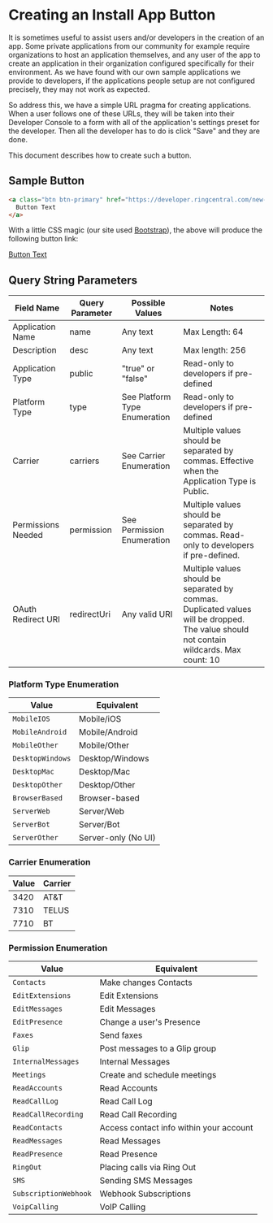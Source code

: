 # Creating an Install App Button

It is sometimes useful to assist users and/or developers in the creation of an app. Some private applications from our community for example require organizations to host an application themselves, and any user of the app to create an application in their organization configured specifically for their environment. As we have found with our own sample applications we provide to developers, if the applications people setup are not configured precisely, they may not work as expected.

So address this, we have a simple URL pragma for creating applications. When a user follows one of these URLs, they will be taken into their Developer Console to a form with all of the application's settings preset for the developer. Then all the developer has to do is click "Save" and they are done.

This document describes how to create such a button. 

## Sample Button

```html
<a class="btn btn-primary" href="https://developer.ringcentral.com/new-app?name=SMS+Quick+Start+App&desc=A+simple+app+to+demo+sending+an+SMS+on+RingCentral&public=false&type=ServerOther&carriers=7710,7310,3420&permissions=SMS,ReadMessages&redirectUri=">
  Button Text
</a>
```

With a little CSS magic (our site used [Bootstrap](https://getbootstrap.com/)), the above will produce the following button link:

<a class="btn btn-primary" target="_new" href="https://developer.ringcentral.com/new-app?name=SMS+Quick+Start+App&desc=A+simple+app+to+demo+sending+an+SMS+on+RingCentral&public=false&type=ServerOther&carriers=7710,7310,3420&permissions=SMS,ReadMessages&redirectUri=">Button Text</a>

## Query String Parameters

| Field Name | Query Parameter | Possible Values | Notes |
|-|-|-|-|
| Application Name | name | Any text | Max Length: 64 |
| Description | desc | Any text | Max length: 256 | 
| Application Type | public | "true" or "false" | Read-only to developers if pre-defined |
| Platform Type | type | See Platform Type Enumeration | Read-only to developers if pre-defined |
| Carrier | carriers | See Carrier Enumeration | Multiple values should be separated by commas. Effective when the Application Type is Public. |
| Permissions Needed | permission | See Permission Enumeration | Multiple values should be separated by commas. Read-only to developers if pre-defined. |
| OAuth Redirect URI | redirectUri | Any valid URI | Multiple values should be separated by commas. Duplicated values will be dropped. The value should not contain wildcards. Max count: 10 |

### Platform Type Enumeration

| Value | Equivalent |
|-|-|
| `MobileIOS` | Mobile/iOS |
| `MobileAndroid` | Mobile/Android |
| `MobileOther` | Mobile/Other |
| `DesktopWindows` | Desktop/Windows |
| `DesktopMac` | Desktop/Mac |
| `DesktopOther` | Desktop/Other |
| `BrowserBased` | Browser-based |
| `ServerWeb` | Server/Web |
| `ServerBot` | Server/Bot |
| `ServerOther` | Server-only (No UI) |

### Carrier Enumeration

| Value | Carrier |
|-|-|
| 3420 | AT&T |
| 7310 | TELUS |
| 7710 | BT |

### Permission Enumeration

| Value | Equivalent |
|-|-|
| `Contacts` | Make changes Contacts |
| `EditExtensions` | Edit Extensions |
| `EditMessages` | Edit Messages |
| `EditPresence` | Change a user's Presence |
| `Faxes` | Send faxes |
| `Glip` | Post messages to a Glip group |
| `InternalMessages` | Internal Messages |
| `Meetings` | Create and schedule meetings |
| `ReadAccounts` | Read Accounts |
| `ReadCallLog` | Read Call Log |
| `ReadCallRecording` | Read Call Recording |
| `ReadContacts` | Access contact info within your account |
| `ReadMessages` | Read Messages |
| `ReadPresence` | Read Presence |
| `RingOut` | Placing calls via Ring Out |
| `SMS` | Sending SMS Messages |
| `SubscriptionWebhook` | Webhook Subscriptions |
| `VoipCalling` | VoIP Calling |
